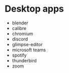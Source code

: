 # Desktop apps

- blender
- calibre
- chromium
- discord
- glimpse-editor
- microsoft teams
- spotify
- thunderbird
- zoom
